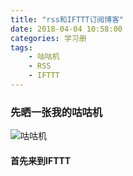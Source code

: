 ```yaml
---
title: "rss和IFTTT订阅博客"
date: 2018-04-04 10:58:00
categories: 学习册
tags:
	- 咕咕机
	- RSS
	- IFTTT
---
```


### 先晒一张我的咕咕机
![咕咕机](http://imgone.uyoung.co/hexo/gugu_20180404.jpg)

<!-- more -->

#### 首先来到IFTTT
> 
